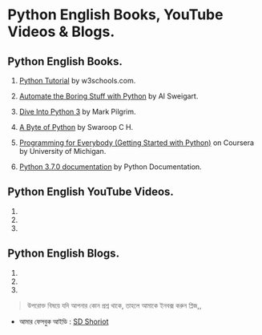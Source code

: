 # Python English Books, YouTube Videos & Blogs.


## Python English Books.


1. [Python Tutorial](https://www.w3schools.com/python/default.asp) by w3schools.com.

2. [Automate the Boring Stuff with Python](https://automatetheboringstuff.com/) by Al Sweigart.

3. [Dive Into Python 3](http://www.diveintopython3.net/) by Mark Pilgrim.

4. [A Byte of Python](https://python.swaroopch.com/) by Swaroop C H.

5. [Programming for Everybody (Getting Started with Python)](https://www.coursera.org/learn/python) on Coursera by University of Michigan.

6. [Python 3.7.0 documentation](https://docs.python.org/3/) by  Python Documentation.


## Python English YouTube Videos.


1. 

2.

3. 


## Python English Blogs.


1.

2.

3. 


> উপরোক্ত বিষয়ে যদি আপনার কোন প্রশ্ন থাকে, তাহলে আমাকে ইনবক্স করুন প্লিজ,,

* আমার ফেসবুক আইডি :  [SD Shoriot](https://www.facebook.com/shoriot)